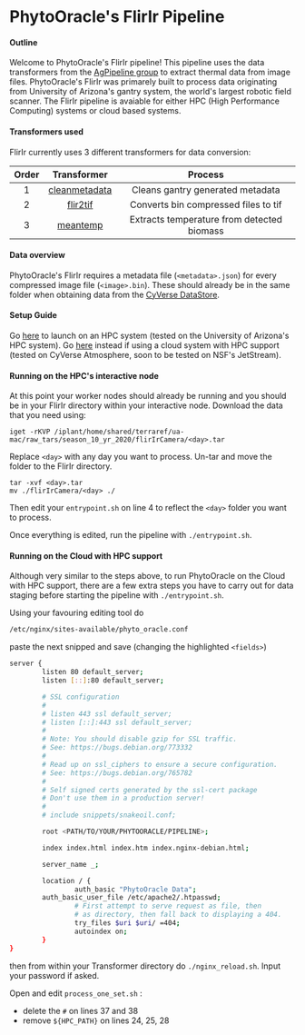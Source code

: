 # PhytoOracle's FlirIr Pipeline

#### Outline

Welcome to PhytoOracle's FlirIr pipeline! This pipeline uses the data transformers from the [AgPipeline group](https://github.com/AgPipeline/) to extract thermal data from image files. PhytoOracle's FlirIr was primarely built to process data originating from University of Arizona's gantry system, the world's largest robotic field scanner. The FlirIr pipeline is avaiable for either HPC (High Performance Computing) systems or cloud based systems.

#### Transformers used

FlirIr currently uses 3 different transformers for data conversion:

|Order|Transformer|Process|
|:-:|:-:|:-:|
|1|[cleanmetadata](https://github.com/AgPipeline/moving-transformer-cleanmetadata)|Cleans gantry generated metadata|
|2|[flir2tif](https://github.com/AgPipeline/moving-transformer-flir2tif)|Converts bin compressed files to tif|
|3|[meantemp](https://github.com/AgPipeline/moving-transformer-meantemp)|Extracts temperature from detected biomass|

#### Data overview

PhytoOracle's FlirIr requires a metadata file (`<metadata>.json`) for every compressed image file (`<image>.bin`). These should already be in the same folder when obtaining data from the [CyVerse DataStore](https://cyverse.org/data-store).

#### Setup Guide

Go [here](https://github.com/uacic/PhytoOracle/blob/alpha/HPC_Install.md) to launch on an HPC system (tested on the University of Arizona's HPC system).
Go [here]() instead if using a cloud system with HPC support (tested on CyVerse Atmosphere, soon to be tested on NSF's JetStream).

#### Running on the HPC's interactive node

At this point your worker nodes should already be running and you should be in your FlirIr directory within your interactive node. Download the data that you need using:

```
iget -rKVP /iplant/home/shared/terraref/ua-mac/raw_tars/season_10_yr_2020/flirIrCamera/<day>.tar
```

Replace `<day>` with any day you want to process. Un-tar and move the folder to the FlirIr directory.

```
tar -xvf <day>.tar
mv ./flirIrCamera/<day> ./
```
Then edit your `entrypoint.sh` on line 4 to reflect the `<day>` folder you want to process.

Once everything is edited, run the pipeline with `./entrypoint.sh`.

#### Running on the Cloud with HPC support

Although very similar to the steps above,  to run PhytoOracle on the Cloud with HPC support, there are a few extra steps  you have to carry out for data staging before starting the pipeline with `./entrypoint.sh`.

Using your favouring editing tool do

```bash
/etc/nginx/sites-available/phyto_oracle.conf
```

paste the next snipped and save (changing the highlighted `<fields>`)

```bash
server {
        listen 80 default_server;
        listen [::]:80 default_server;

        # SSL configuration
        #
        # listen 443 ssl default_server;
        # listen [::]:443 ssl default_server;
        #
        # Note: You should disable gzip for SSL traffic.
        # See: https://bugs.debian.org/773332
        #
        # Read up on ssl_ciphers to ensure a secure configuration.
        # See: https://bugs.debian.org/765782
        #
        # Self signed certs generated by the ssl-cert package
        # Don't use them in a production server!
        #
        # include snippets/snakeoil.conf;

        root <PATH/TO/YOUR/PHYTOORACLE/PIPELINE>;

        index index.html index.htm index.nginx-debian.html;

        server_name _;

        location / {
                auth_basic "PhytoOracle Data";
        auth_basic_user_file /etc/apache2/.htpasswd;
                # First attempt to serve request as file, then
                # as directory, then fall back to displaying a 404.
                try_files $uri $uri/ =404;
                autoindex on;
        }
}
```

then from within your Transformer directory do `./nginx_reload.sh`. Input your password if asked.

Open and edit `process_one_set.sh` : 

- delete the `#` on lines 37 and 38
- remove `${HPC_PATH}` on lines 24, 25, 28
